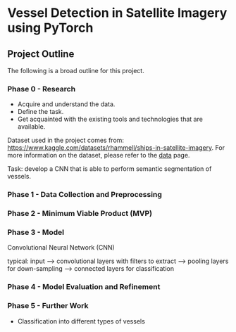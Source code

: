 # Vessel Detection in Satellite Imagery using PyTorch

## Project Outline

The following is a broad outline for this project. 

### Phase 0 - Research

- Acquire and understand the data.
- Define the task.
- Get acquainted with the existing tools and technologies that are available.

Dataset used in the project comes from: https://www.kaggle.com/datasets/rhammell/ships-in-satellite-imagery. For more information on the dataset, please refer to the [data](./docs/data.md) page.

Task: develop a CNN that is able to perform semantic segmentation of vessels.


### Phase 1 - Data Collection and Preprocessing

### Phase 2 - Minimum Viable Product (MVP)

### Phase 3 - Model

Convolutional Neural Network (CNN) 

typical:
input --> convolutional layers with filters to extract --> pooling layers for down-sampling  --> connected layers for classification


### Phase 4 - Model Evaluation and Refinement

### Phase 5 - Further Work

- Classification into different types of vessels 

